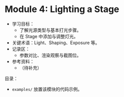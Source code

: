 # Module 4: Lighting a Stage

- 学习目标：
  - 了解光源类型与基本打光步骤。
  - 在 Stage 中添加与调整灯光。
- 关键术语：Light、Shaping、Exposure 等。
- 记录区：
  - 参数对比、渲染观察与截图位。
- 参考资料：
  - （待补充）

目录：
- `examples/` 放置该模块的代码示例。
